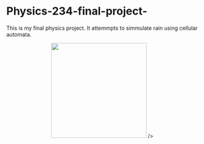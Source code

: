 # Physics-234-final-project-
This is my final physics project. It attemmpts to simmulate rain using cellular automata. 
<p align="center">
  <img src="https://github.com/NylaWorker/Physics-234-final-project-/blob/master/Beforerain%20.png" width="250"/>
  />
</p>
